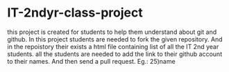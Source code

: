 # IT-2ndyr-class-project
this project is created for students to help them understand about git and github.
In this project students are needed to fork the given repository.
And in the repoistory their exists a html file containing list of all the IT 2nd year students. 
all the students are needed to add the link to their github account to their names.
And then send a pull request.
Eg.: 25)name<a herf="link">
